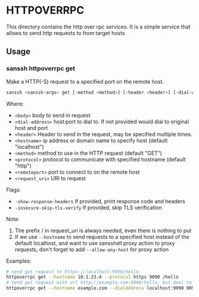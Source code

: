 # HTTPOVERRPC
This directory contains the http over rpc services. It is a simple service that allows to send http requests to from target hosts


## Usage

### sanssh httpoverrpc get
Make a HTTP(-S) request to a specified port on the remote host.

```bash
sanssh <sanssh-args> get [-method <method>] [-header <header>] [-dial-address <dial-address>] [-insecure-skip-tls-verify] [-show-response-headers] [-body <body>] [-protocol <protocol>] [-hostname <hostname>] <remoteport> <request_uri>:
```

Where:
- `<body>` body to send in request
- `<dial-address>` host:port to dial to. If not provided would dial to original host and port
- `<header>` Header to send in the request, may be specified multiple times.
- `<hostname>` ip address or domain name to specify host (default "localhost")
- `<method>` method to use in the HTTP request (default "GET")
- `<protocol>` protocol to communicate with specified hostname (default "http")
- `<remoteport>` port to connect to on the remote host
- `<request_uri>` URI to request

Flags:
- `-show-response-headers` If provided, print response code and headers
- `-insecure-skip-tls-verify` If provided, skip TLS verification


Note:
1. The prefix / in request_uri is always needed, even there is nothing to put
2. If we use `--hostname` to send requests to a specified host instead of the default localhost, and want to use sansshell proxy action
   to proxy requests, don't forget to add `--allow-any-host` for proxy action

Examples:
```bash
# send get request to https://localhost:9090/hello
httpoverrpc get --hostname 10.1.23.4 --protocol https 9090 /hello
# send get request with url http://example.com:9090/hello, but deal to localhost:9090
httpoverrpc get --hostname example.com --dialAddress localhost:9090 9090 /hello
```
